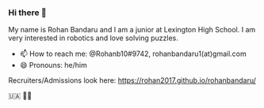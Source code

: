 ### Hi there 👋

My name is Rohan Bandaru and I am a junior at Lexington High School. I am very interested in robotics and love solving puzzles.
- 📫 How to reach me: @Rohanb10#9742, rohanbandaru1(at)gmail.com
- 😄 Pronouns: he/him

Recruiters/Admissions look here: https://rohan2017.github.io/rohanbandaru/

🇺🇦 💙💛
